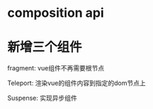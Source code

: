 # composition api

# 新增三个组件
fragment:  vue组件不再需要根节点

Teleport: 渲染vue的组件内容到指定的dom节点上

Suspense: 实现异步组件